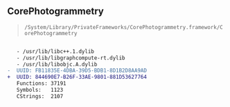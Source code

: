 ## CorePhotogrammetry

> `/System/Library/PrivateFrameworks/CorePhotogrammetry.framework/CorePhotogrammetry`

```diff

   - /usr/lib/libc++.1.dylib
   - /usr/lib/libgraphcompute-rt.dylib
   - /usr/lib/libobjc.A.dylib
-  UUID: FB11835E-4DBA-39D5-BDB1-8D1B2D8AA9AD
+  UUID: 844690E7-B26F-33AE-9801-881D53627764
   Functions: 37191
   Symbols:   1123
   CStrings:  2107

```

